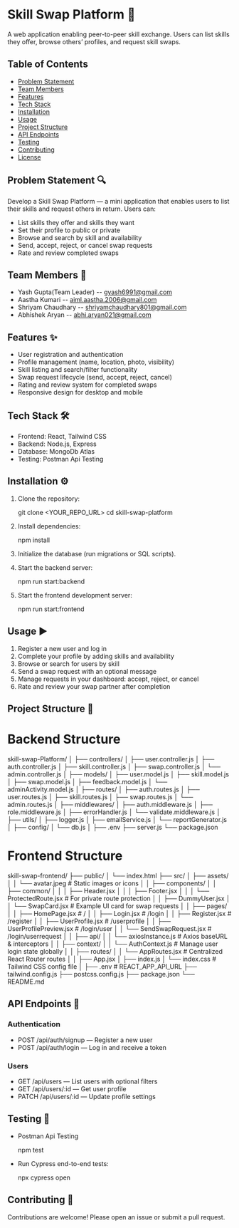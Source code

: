 # Skill Swap Platform 🎯

A web application enabling peer-to-peer skill exchange. Users can list skills they offer, browse others’ profiles, and request skill swaps.

## Table of Contents

* [Problem Statement](#problem-statement)
* [Team Members](#team-members)
* [Features](#features)
* [Tech Stack](#tech-stack)
* [Installation](#installation)
* [Usage](#usage)
* [Project Structure](#project-structure)
* [API Endpoints](#api-endpoints)
* [Testing](#testing)
* [Contributing](#contributing)
* [License](#license)

## Problem Statement 🔍

Develop a Skill Swap Platform — a mini application that enables users to list their skills and request others in return. Users can:

* List skills they offer and skills they want
* Set their profile to public or private
* Browse and search by skill and availability
* Send, accept, reject, or cancel swap requests
* Rate and review completed swaps

## Team Members 👥

* Yash Gupta(Team Leader)  --  gyash6991@gmail.com
* Aastha Kumari --  aiml.aastha.2006@gmail.com
* Shriyam Chaudhary -- shriyamchaudhary801@gmail.com
* Abhishek Aryan --  abhi.aryan021@gmail.com

## Features ✨

* User registration and authentication
* Profile management (name, location, photo, visibility)
* Skill listing and search/filter functionality
* Swap request lifecycle (send, accept, reject, cancel)
* Rating and review system for completed swaps
* Responsive design for desktop and mobile

## Tech Stack 🛠️

* Frontend: React, Tailwind CSS
* Backend: Node.js, Express
* Database: MongoDb Atlas
* Testing: Postman Api Testing

## Installation ⚙️

1. Clone the repository:

  
   git clone <YOUR_REPO_URL>
   cd skill-swap-platform
   
2. Install dependencies:

  
   npm install
   
4. Initialize the database (run migrations or SQL scripts).
5. Start the backend server:

  
   npm run start:backend
   
6. Start the frontend development server:

  
   npm run start:frontend
   
## Usage ▶️

1. Register a new user and log in
2. Complete your profile by adding skills and availability
3. Browse or search for users by skill
4. Send a swap request with an optional message
5. Manage requests in your dashboard: accept, reject, or cancel
6. Rate and review your swap partner after completion

## Project Structure 📂

# Backend Structure

skill-swap-Platform/
│
├── controllers/
│   ├── user.controller.js
│   ├── auth.controller.js
│   ├── skill.controller.js
│   ├── swap.controller.js
│   └── admin.controller.js
│
├── models/
│   ├── user.model.js
│   ├── skill.model.js
│   ├── swap.model.js
│   ├── feedback.model.js
│   └── adminActivity.model.js
│
├── routes/
│   ├── auth.routes.js
│   ├── user.routes.js
│   ├── skill.routes.js
│   ├── swap.routes.js
│   └── admin.routes.js
│
├── middlewares/
│   ├── auth.middleware.js
│   ├── role.middleware.js
│   ├── errorHandler.js
│   └── validate.middleware.js
│
├── utils/
│   ├── logger.js
│   ├── emailService.js
│   └── reportGenerator.js
│
├── config/
│   └── db.js
│
├── .env
├── server.js
└── package.json

# Frontend Structure 

skill-swap-frontend/
├── public/
│   └── index.html
├── src/
│   ├── assets/
│   │   └── avatar.jpeg             # Static images or icons
│
│   ├── components/
│   │   ├── common/
│   │   │   ├── Header.jsx
│   │   │   ├── Footer.jsx
│   │   │   └── ProtectedRoute.jsx  # For private route protection
│   │   ├── DummyUser.jsx
│   │   └── SwapCard.jsx            # Example UI card for swap requests
│
│   ├── pages/
│   │   ├── HomePage.jsx            # /
│   │   ├── Login.jsx               # /login
│   │   ├── Register.jsx            # /register
│   │   ├── UserProfile.jsx         # /userprofile
│   │   ├── UserProfilePreview.jsx  # /login/user
│   │   └── SendSwapRequest.jsx     # /login/userrequest
│
│   ├── api/
│   │   └── axiosInstance.js        # Axios baseURL & interceptors
│
│   ├── context/
│   │   └── AuthContext.js          # Manage user login state globally
│
│   ├── routes/
│   │   └── AppRoutes.jsx           # Centralized React Router routes
│
│   ├── App.jsx
│   ├── index.js
│   └── index.css                   # Tailwind CSS config file
│
├── .env                            # REACT_APP_API_URL
├── tailwind.config.js
├── postcss.config.js
├── package.json
└── README.md



## API Endpoints 🔗

### Authentication

* POST /api/auth/signup — Register a new user
* POST /api/auth/login — Log in and receive a token

### Users

* GET /api/users — List users with optional filters
* GET /api/users/:id — Get user profile
* PATCH /api/users/:id — Update profile settings



## Testing 🧪

* Postman Api Testing

 
  npm test
  
* Run Cypress end-to-end tests:

 
  npx cypress open
  
## Contributing 🤝

Contributions are welcome! Please open an issue or submit a pull request.

